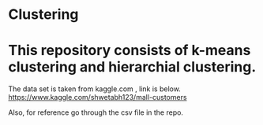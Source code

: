 # Clustering

# This repository consists of k-means clustering and hierarchial clustering.

The data set is taken from kaggle.com , link is below.
https://www.kaggle.com/shwetabh123/mall-customers


Also, for reference go through the csv file in the repo.
